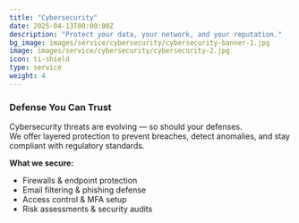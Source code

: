 ```yaml
---
title: "Cybersecurity"
date: 2025-04-13T00:00:00Z
description: "Protect your data, your network, and your reputation."
bg_image: images/service/cybersecurity/cybersecurity-banner-1.jpg
image: images/service/cybersecurity/cybersecurity-2.jpg
icon: ti-shield
type: service
weight: 4
---
```


### Defense You Can Trust

Cybersecurity threats are evolving — so should your defenses.  
We offer layered protection to prevent breaches, detect anomalies, and stay compliant with regulatory standards.

**What we secure:**
- Firewalls & endpoint protection
- Email filtering & phishing defense
- Access control & MFA setup
- Risk assessments & security audits
